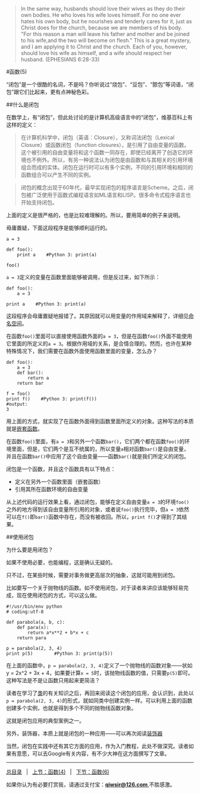 >In the same way, husbands should love their wives as they do their own bodies. He who loves his wife loves himself. For no one ever hates his own body, but he nourishes and tenderly cares for it, just as Christ does for the church, because we are members of his body. "For this reason a man will leave his father and mother and be joined to his wife,and the two will become on flesh." This is a great mystery, and I am applying it to Christ and the church. Each of you, however, should love his wife as himself, and a wife should respect her husband. (EPHESIANS 6:28-33)

#函数(5)

“闭包”是一个很酷的名词，不是吗？你听说过“烧包”、“豆包”、“脓包”等词语，“闭包”跟它们比起来，更有点神秘色彩。

##什么是闭包

在数学上，有“闭包”，但此处讨论的是计算机高级语言中的“闭包”，维基百科上有这样的定义：

>在计算机科学中，闭包（英语：Closure），又称词法闭包（Lexical Closure）或函数闭包（function closures），是引用了自由变量的函数。这个被引用的自由变量将和这个函数一同存在，即使已经离开了创造它的环境也不例外。所以，有另一种说法认为闭包是由函数和与其相关的引用环境组合而成的实体。闭包在运行时可以有多个实例，不同的引用环境和相同的函数组合可以产生不同的实例。

>闭包的概念出现于60年代，最早实现闭包的程序语言是Scheme。之后，闭包被广泛使用于函数式编程语言如ML语言和LISP。很多命令式程序语言也开始支持闭包。

上面的定义是很严格的，也是比较难理解的。所以，要用简单的例子来说明。

毋庸置疑，下面这段程序是能够顺利运行的。

    a = 3

    def foo():
        print a    #Python 3: print(a)

    foo()

`a = 3`定义的变量在函数里面能够被调用，但是反过来，如下所示：

    def foo():
        a = 3
    
    print a    #Python 3: print(a)

这段程序会毋庸置疑地报错了。其原因就可以用变量的作用域来解释了，详细见[命名空间](./241.md)。

在函数`foo()`里面可以直接使用函数外面的`a = 3`，但是在函数`foo()`外面不能使用它里面的所定义的`a = 3`。根据作用域的关系，是合情合理的。然而，也许在某种特殊情况下，我们需要在函数外面使用函数里面的变量，怎么办？


    def foo():
        a = 3
        def bar():
            return a
        return bar

    f = foo()
    print f()    #Python 3: print(f())
    #output:
    3
    
用上面的方式，就实现了在函数外面得到函数里面所定义的对象。这种写法的本质就是[嵌套函数](./204.md)。

在函数`foo()`里面，有`a = 3`和另外一个函数`bar()`，它们两个都在函数`foo()`的环境里面，但是，它们两个是互不统属的，所以变量`a`相对函数`bar()`是自由变量，并且在函数`bar()`中应用了这个自由变量——函数`bar()`就是我们所定义的闭包。

闭包是一个函数，并且这个函数具有以下特点：

- 定义在另外一个函数里面（嵌套函数）
- 引用其所在函数环境的自由变量

从上述代码的运行效果上看，通过闭包，能够在定义自由变量`a = 3`的环境`foo()`之外的地方得到该自由变量所引用的对象，或者说`foo()`执行完毕，但`a = 3`依然可以在`f()`即`bar()`函数中存在，而没有被收回。所以，`print f()`才得到了其结果。

##使用闭包

为什么要是用闭包？

如果不使用必要，也能编程，这是确认无疑的。

只不过，在某些时候，需要对事务做更高层次的抽象，这就可能用到闭包。

比如要写一个关于抛物线的函数。如不使用闭包，对于读者来讲应该能够轻易完成，现在使用闭包的方式，可以这么做。

    #!/usr/bin/env python
    # coding:utf-8

    def parabola(a, b, c):
        def para(x):
            return a*x**2 + b*x + c
        return para

    p = parabola(2, 3, 4)
    print p(5)        #Python 3: print(p(5))

在上面的函数中，`p = parabola(2, 3, 4)`定义了一个抛物线的函数对象——状如y = 2x^2 + 3x + 4，如果要计算`x = 5`时，该抛物线函数的值，只需要`p(5)`即可。这种写法是不是让函数只用起来更简洁？

读者在学习了[类](./206.md)的有关知识之后，再回来阅读这个闭包的应用，会认识到，此处以`p = parabola(2, 3, 4)`的形式，就如同类中创建实例一样。可以利用上面的函数创建多个实例，也就是得到多个不同的抛物线函数对象。

这就是闭包应用的典型案例之一。

另外，装饰器，本质上就是闭包的一种应用——可以再次阅读[装饰器](./204.md)
    
当然，闭包在实践中还有其它方面的应用，作为入门教程，此处不做深究。读者如果有意愿，可以去Google有关内容，有不少大神在这方面撰写了文章。

------

[总目录](./index.md)&nbsp;&nbsp;&nbsp;|&nbsp;&nbsp;&nbsp;[上节：函数(4)](./204.md)&nbsp;&nbsp;&nbsp;|&nbsp;&nbsp;&nbsp;[下节：函数(6)](./237.md)

如果你认为有必要打赏我，请通过支付宝：**qiwsir@126.com**,不胜感激。